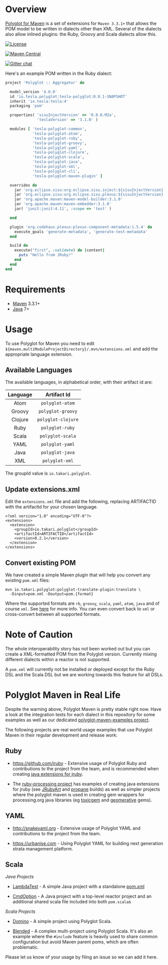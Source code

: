 # Overview

[Polyglot for Maven](http://github.com/takari/polyglot-maven/) is a set of
extensions for `Maven 3.3.1+` that allows the POM model to be written in
dialects other than XML. Several of the dialects also allow inlined plugins: the
Ruby, Groovy and Scala dialects allow this.

[![License](https://img.shields.io/badge/License-EPL%201.0-red.svg)](https://opensource.org/licenses/EPL-1.0)

[![Maven Central](https://img.shields.io/maven-central/v/io.takari.polyglot/polyglot.svg?label=Maven%20Central)](http://search.maven.org/#search%7Cgav%7C1%7Cg%3A%22io.takari.polyglot%22%20AND%20a%3A%22polyglot%22)

[![Gitter chat](https://badges.gitter.im/takari/gitter.png)](https://gitter.im/takari/AllThingsTakari)

Here's an example POM written in the Ruby dialect:

```ruby
project 'Polyglot :: Aggregator' do

  model_version '4.0.0'
  id 'io.tesla.polyglot:tesla-polyglot:0.0.1-SNAPSHOT'
  inherit 'io.tesla:tesla:4'
  packaging 'pom'

  properties( 'sisuInjectVersion' => '0.0.0.M2a',
              'teslaVersion' => '3.1.0' )

  modules [ 'tesla-polyglot-common',
            'tesla-polyglot-atom',
            'tesla-polyglot-ruby',
            'tesla-polyglot-groovy',
            'tesla-polyglot-yaml',
            'tesla-polyglot-clojure',
            'tesla-polyglot-scala',
            'tesla-polyglot-java',
            'tesla-polyglot-xml',
            'tesla-polyglot-cli',
            'tesla-polyglot-maven-plugin' ]

  overrides do
    jar 'org.eclipse.sisu:org.eclipse.sisu.inject:${sisuInjectVersion}'
    jar 'org.eclipse.sisu:org.eclipse.sisu.plexus:${sisuInjectVersion}'
    jar 'org.apache.maven:maven-model-builder:3.1.0'
    jar 'org.apache.maven:maven-embedder:3.1.0'
    jar( 'junit:junit:4.11', :scope => 'test' )

  end

  plugin 'org.codehaus.plexus:plexus-component-metadata:1.5.4' do
    execute_goals 'generate-metadata', 'generate-test-metadata'
  end

  build do
    execute("first", :validate) do |context|
      puts "Hello from JRuby!"
    end
  end
end
```


# Requirements

* [Maven](http://maven.apache.org) 3.3.1+
* [Java](http://java.sun.com/) 7+

# Usage

To use Polyglot for Maven you need to edit
`${maven.multiModuleProjectDirectory}/.mvn/extensions.xml` and add the
appropriate language extension.

## Available Languages

The available languages, in alphabetical order, with their artifact id are:

| Language | Artifact Id        |
|:--------:|:------------------:|
| Atom     | `polyglot-atom`    |
| Groovy   | `polyglot-groovy`  |
| Clojure  | `polyglot-clojure` |
| Ruby     | `polyglot-ruby`    |
| Scala    | `polyglot-scala`   |
| YAML     | `polyglot-yaml`    |
| Java     | `polyglot-java`    |
| XML      | `polyglot-xml`     |

The groupId value is `io.takari.polyglot`.

## Update extensions.xml

Edit the `extensions.xml` file and add the following, replacing ARTIFACTID with
the artifactId for your chosen language.

```
<?xml version="1.0" encoding="UTF-8"?>
<extensions>
  <extension>
    <groupId>io.takari.polyglot</groupId>
    <artifactId>ARTIFACTID</artifactId>
    <version>0.2.1</version>
  </extension>
</extensions>
```

## Convert existing POM

We have created a simple Maven plugin that will help you convert any existing
`pom.xml` files:

```
mvn io.takari.polyglot:polyglot-translate-plugin:translate \
  -Dinput=pom.xml -Doutput=pom.{format}
```

Where the supported formats are `rb`, `groovy`, `scala`, `yaml`, `atom`, `java`
and of course `xml`.  See
[here](http://takari.io/2015/03/21/polyglot-maven.html) for more info.  You can
even convert back to `xml` or cross-convert between all supported formats.

# Note of Caution

The whole interoperability story has not been worked out but you can create a
XML-formatted POM from the Polyglot version. Currently mixing different dialects
within a reactor is not supported.

A `pom.xml` will currently not be installed or deployed except for the Ruby DSL
and the Scala DSL but we are working towards this feature for all DSLs.

# Polyglot Maven in Real Life

Despite the warning above, Polyglot Maven is pretty stable right now. Have a
look at the integration tests for each dialect in this repository for some
examples as well as our dedicated
[polyglot-maven-examples project](https://github.com/takari/polyglot-maven-examples).

The following projects are real world usage examples that use Polyglot Maven in
their regular development and release work:

## Ruby

* https://github.com/jruby - Extensive usage of Polyglot Ruby and contributions
  to the project from the team, and is recommended when creating
  [java extensions for jruby](https://github.com/jruby/jruby-examples/tree/master/extensions/basic).
  
* The
  [ruby-processing project](http://ruby-processing.github.io/building/building/)
  has examples of creating java extensions for jruby (see
  [JRubyArt](https://github.com/ruby-processing/JRubyArt) and
  [propane](https://github.com/ruby-processing/propane) builds) as well as
  simpler projects where the polyglot maven is used in creating gem wrappers for
  processing.org java libraries (eg
  [toxicgem](https://github.com/ruby-processing/toxicgem) and
  [geomerative](https://github.com/ruby-processing/propane) gems).

## YAML

* http://snakeyaml.org - Extensive usage of Polyglot YAML and contributions to
  the project from the team.

* https://urbanise.com - Using Polyglot YAML for building next generation strata
  management platform.

## Scala

_Java Projects_

* [LambdaTest](https://github.com/lefou/LambdaTest) - A simple Java project with
  a standalone
  [pom.xml](https://github.com/lefou/LambdaTest/blob/master/pom.scala)

* [CmdOption](https://github.com/ToToTec/CmdOption) - A Java project with a
  top-level reactor project and an additional shared scala file included into
  both `pom.scala`s

_Scala Projects_

* [Domino](https://github.com/domino-osgi/domino) - A simple project using
  Polyglot Scala.

* [Blended](https://github.com/woq-blended/blended) - A complex multi-project
  using Polyglot Scala. It's also an example where the `#include` feature is
  heavily used to share common configuration but avoid Maven parent poms, which
  are often problematic.

Please let us know of your usage by filing an issue so we can add it here.
